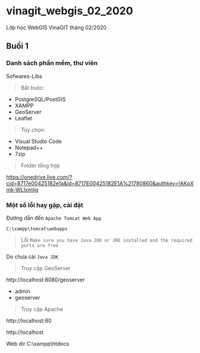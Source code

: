 # vinagit_webgis_02_2020
Lớp học WebGIS VinaGIT tháng 02/2020

## Buổi 1

### Danh sách phần mềm, thư viên

Sofwares-Libs

> Bắt buộc:
* PostgreSQL/PostGIS
* XAMPP
* GeoServer
* Leaflet

> Tùy chọn:
* Visual Studio Code
* Notepad++
* 7zip

> Folder tổng hợp

https://onedrive.live.com/?cid=8717e00425182e1a&id=8717E00425182E1A%21780860&authkey=!AKpXmk-WLIxmlig

### Một số lỗi hay gặp, cài đặt

Đường dẫn đến `Apache Tomcat Web App`

`C:\xampp\tomcat\webapps`

> Lỗi `Make sure you have Java JDK or JRE installed and the required ports are free`

Do chưa cài `Java JDK`

> Truy cập GeoServer

http://localhost:8080/geoserver

* admin
* geoserver

> Truy cập Apache

http://localhost:80

http://localhost

Web dir
C:\xampp\htdocs
